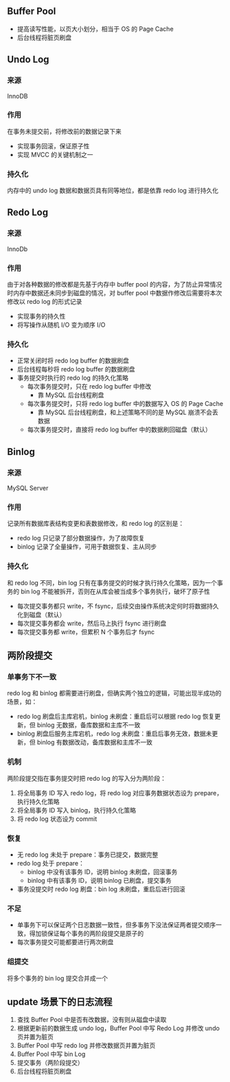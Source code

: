 ## Buffer Pool

* 提高读写性能，以页大小划分，相当于 OS 的 Page Cache
* 后台线程将脏页刷盘
## Undo Log

### 来源

InnoDB
### 作用

在事务未提交前，将修改前的数据记录下来
* 实现事务回滚，保证原子性
* 实现 MVCC 的关键机制之一

### 持久化

内存中的 undo log 数据和数据页具有同等地位，都是依靠 redo log 进行持久化

## Redo Log

### 来源

InnoDb
### 作用

由于对各种数据的修改都是先基于内存中 buffer pool 的内容，为了防止异常情况时内存中数据还未同步到磁盘的情况，对 buffer pool 中数据作修改后需要将本次修改以 redo log 的形式记录
* 实现事务的持久性
* 将写操作从随机 I/O 变为顺序 I/O

### 持久化

* 正常关闭时将 redo log buffer 的数据刷盘
* 后台线程每秒将 redo log buffer 的数据刷盘
* 事务提交时执行的 redo log 的持久化策略
	* 每次事务提交时，只在 redo log buffer 中修改
		* 靠 MySQL 后台线程刷盘
	* 每次事务提交时，只将 redo log buffer 中的数据写入 OS 的 Page Cache
		* 靠 MySQL 后台线程刷盘，和上述策略不同的是 MySQL 崩溃不会丢数据
	* 每次事务提交时，直接将 redo log buffer 中的数据刷回磁盘（默认）

## Binlog

### 来源

MySQL Server
### 作用

记录所有数据库表结构变更和表数据修改，和 redo log 的区别是：
* redo log 只记录了部分数据操作，为了故障恢复
* binlog 记录了全量操作，可用于数据恢复、主从同步

### 持久化

和 redo log 不同，bin log 只有在事务提交的时候才执行持久化策略，因为一个事务的 bin log 不能被拆开，否则在从库会被当成多个事务执行，破坏了原子性 
- 每次提交事务都只 write，不 fsync，后续交由操作系统决定何时将数据持久化到磁盘（默认）
- 每次提交事务都会 write，然后马上执行 fsync 进行刷盘
- 每次提交事务都 write，但累积 N 个事务后才 fsync

## 两阶段提交

### 单事务下不一致

redo log 和 binlog 都需要进行刷盘，但确实两个独立的逻辑，可能出现半成功的场景，如：

* redo log 刷盘后主库宕机，binlog 未刷盘：重启后可以根据 redo log 恢复更新，但 binlog 无数据，备库数据和主库不一致
* binlog 刷盘后服务主库宕机，redo log 未刷盘：重启后事务无效，数据未更新，但 binlog 有数据改动，备库数据和主库不一致

### 机制

两阶段提交指在事务提交时把 redo log 的写入分为两阶段：

1. 将全局事务 ID 写入 redo log，将 redo log 对应事务数据状态设为 prepare，执行持久化策略
2. 将全局事务 ID 写入 binlog，执行持久化策略
3. 将 redo log 状态设为 commit

### 恢复

* 无 redo log 未处于 prepare：事务已提交，数据完整
* redo log 处于 prepare：
	* binlog 中没有该事务 ID，说明 binlog 未刷盘，回滚事务
	* binlog 中有该事务 ID，说明 binlog 已刷盘，提交事务
* 事务没提交时 redo log 刷盘：bin log 未刷盘，重启后进行回滚

### 不足

* 单事务下可以保证两个日志数据一致性，但多事务下没法保证两者提交顺序一致，得加锁保证每个事务的两阶段提交是原子的
* 每次事务提交可能都要进行两次刷盘

### 组提交

将多个事务的 bin log 提交合并成一个

## update 场景下的日志流程

1. 查找 Buffer Pool 中是否有改数据，没有则从磁盘中读取
2. 根据更新前的数据生成 undo log，Buffer Pool 中写 Redo Log 并修改 undo 页并置为脏页
4. Buffer Pool 中写 redo log 并修改数据页并置为脏页
6. Buffer Pool 中写 bin Log
7. 提交事务（两阶段提交）
8. 后台线程将脏页刷盘